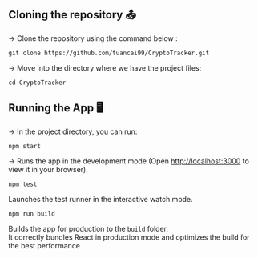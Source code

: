 
## Cloning the repository :outbox_tray:
-> Clone the repository using the command below :
``` 
git clone https://github.com/tuancai99/CryptoTracker.git
```
-> Move into the directory where we have the project files:
``` 
cd CryptoTracker 
```
## Running the App :desktop_computer:	

-> In the project directory, you can run:
``` 
npm start
```
-> Runs the app in the development mode
(Open [http://localhost:3000](http://localhost:3000) to view it in your browser).
```
npm test
```
Launches the test runner in the interactive watch mode.
```
npm run build
```
Builds the app for production to the `build` folder.\
It correctly bundles React in production mode and optimizes the build for the best performance





